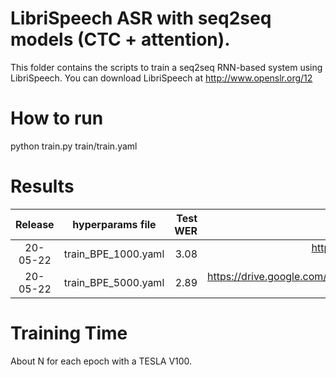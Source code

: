 # LibriSpeech ASR with seq2seq models (CTC + attention).
This folder contains the scripts to train a seq2seq RNN-based system using LibriSpeech.
You can download LibriSpeech at http://www.openslr.org/12

# How to run
python train.py train/train.yaml

# Results

| Release | hyperparams file | Test WER | Model link | GPUs |
|:-------------:|:---------------------------:| -----:| -----:| --------:|
| 20-05-22 | train_BPE_1000.yaml | 3.08 | https://drive.google.com/drive/folders/1SAndjcThdkO-YQF8kvwPOXlQ6LMT71vt?usp=sharing | 1xV100 32GB |
| 20-05-22 | train_BPE_5000.yaml | 2.89 | https://drive.google.com/drive/folders/1kSwdBT8kDhnmTLzrOPDL77LX_Eq-3Tzl?usp=sharing | 1xV100 32GB |


# Training Time
About N for each epoch with a TESLA V100.
